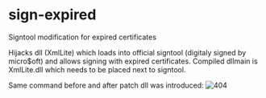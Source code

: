 # sign-expired
Signtool modification for expired certificates

Hijacks dll (XmlLite) which loads into official signtool (digitaly signed by micro$oft) and allows signing with expired certificates. Compiled dllmain is XmlLite.dll which needs to be placed next to signtool.

Same command before and after patch dll was introduced:
![404](https://github.com/mathisvickie/sign-expired/blob/main/pic.png)
